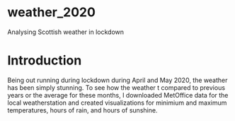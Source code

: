 # weather_2020
Analysing Scottish weather in lockdown

# Introduction
Being out running during lockdown during April and May 2020, the weather has been simply stunning. To see how the weather t
compared to previous years or the average for these months, I downloaded MetOffice data for the local weatherstation and created visualizations for minimium and maximum temperatures, hours of rain, and hours of sunshine.
